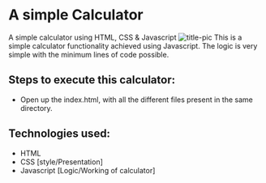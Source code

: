 # A simple Calculator
 A simple calculator using HTML, CSS &amp; Javascript
 ![title-pic](https://user-images.githubusercontent.com/39196039/40139639-27db8c64-596e-11e8-9537-04a5b5d07170.jpg)
 This is a simple calculator functionality achieved using Javascript. The logic is very simple with the minimum lines of code possible.
 
## Steps to execute this calculator:
- Open up the index.html, with all the different files present in the same directory.

## Technologies used: 
- HTML
- CSS [style/Presentation]
- Javascript [Logic/Working of calculator]
